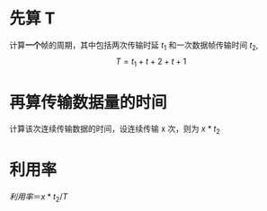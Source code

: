 # 先算 T
计算**一个**帧的周期，其中包括两次传输时延 $t_1$ 和一次数据帧传输时间 $t_2$,
$$
T = t_1 + t+2 + t+1
$$
# 再算传输数据量的时间
计算该次连续传输数据的时间，设连续传输 x 次，则为 $x*t_2$
# 利用率
$利用率 ＝ x*t_2/T$